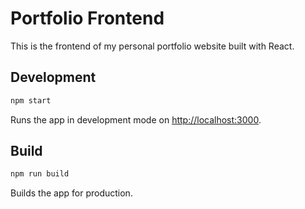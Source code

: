 # Portfolio Frontend

This is the frontend of my personal portfolio website built with React.

## Development

```bash
npm start
```

Runs the app in development mode on [http://localhost:3000](http://localhost:3000).

## Build

```bash
npm run build
```

Builds the app for production.